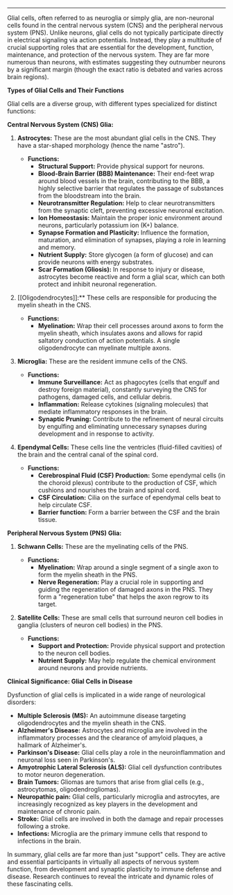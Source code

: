 
---

Glial cells, often referred to as neuroglia or simply glia, are non-neuronal cells found in the central nervous system (CNS) and the peripheral nervous system (PNS). Unlike neurons, glial cells do not typically participate directly in electrical signaling via action potentials. Instead, they play a multitude of crucial supporting roles that are essential for the development, function, maintenance, and protection of the nervous system. They are far more numerous than neurons, with estimates suggesting they outnumber neurons by a significant margin (though the exact ratio is debated and varies across brain regions).

**Types of Glial Cells and Their Functions**

Glial cells are a diverse group, with different types specialized for distinct functions:

**Central Nervous System (CNS) Glia:**

1.  **Astrocytes:** These are the most abundant glial cells in the CNS. They have a star-shaped morphology (hence the name "astro").
    *   **Functions:**
        *   **Structural Support:** Provide physical support for neurons.
        *   **Blood-Brain Barrier (BBB) Maintenance:** Their end-feet wrap around blood vessels in the brain, contributing to the BBB, a highly selective barrier that regulates the passage of substances from the bloodstream into the brain.
        *   **Neurotransmitter Regulation:** Help to clear neurotransmitters from the synaptic cleft, preventing excessive neuronal excitation.
        *   **Ion Homeostasis:** Maintain the proper ionic environment around neurons, particularly potassium ion (K+) balance.
        *   **Synapse Formation and Plasticity:** Influence the formation, maturation, and elimination of synapses, playing a role in learning and memory.
        *   **Nutrient Supply:** Store glycogen (a form of glucose) and can provide neurons with energy substrates.
        *   **Scar Formation (Gliosis):** In response to injury or disease, astrocytes become reactive and form a glial scar, which can both protect and inhibit neuronal regeneration.

2.  [[Oligodendrocytes]]:** These cells are responsible for producing the myelin sheath in the CNS.
    *   **Functions:**
        *   **Myelination:** Wrap their cell processes around axons to form the myelin sheath, which insulates axons and allows for rapid saltatory conduction of action potentials. A single oligodendrocyte can myelinate multiple axons.

3.  **Microglia:** These are the resident immune cells of the CNS.
    *   **Functions:**
        *   **Immune Surveillance:** Act as phagocytes (cells that engulf and destroy foreign material), constantly surveying the CNS for pathogens, damaged cells, and cellular debris.
        *   **Inflammation:** Release cytokines (signaling molecules) that mediate inflammatory responses in the brain.
        *   **Synaptic Pruning:** Contribute to the refinement of neural circuits by engulfing and eliminating unnecessary synapses during development and in response to activity.

4.  **Ependymal Cells:** These cells line the ventricles (fluid-filled cavities) of the brain and the central canal of the spinal cord.
    *   **Functions:**
        *   **Cerebrospinal Fluid (CSF) Production:** Some ependymal cells (in the choroid plexus) contribute to the production of CSF, which cushions and nourishes the brain and spinal cord.
        *   **CSF Circulation:** Cilia on the surface of ependymal cells beat to help circulate CSF.
        * **Barrier function:** Form a barrier between the CSF and the brain tissue.

**Peripheral Nervous System (PNS) Glia:**

1.  **Schwann Cells:** These are the myelinating cells of the PNS.
    *   **Functions:**
        *   **Myelination:** Wrap around a single segment of a single axon to form the myelin sheath in the PNS.
        *   **Nerve Regeneration:** Play a crucial role in supporting and guiding the regeneration of damaged axons in the PNS. They form a "regeneration tube" that helps the axon regrow to its target.

2.  **Satellite Cells:** These are small cells that surround neuron cell bodies in ganglia (clusters of neuron cell bodies) in the PNS.
    *   **Functions:**
        *   **Support and Protection:** Provide physical support and protection to the neuron cell bodies.
        *   **Nutrient Supply:** May help regulate the chemical environment around neurons and provide nutrients.

**Clinical Significance: Glial Cells in Disease**

Dysfunction of glial cells is implicated in a wide range of neurological disorders:

*   **Multiple Sclerosis (MS):** An autoimmune disease targeting oligodendrocytes and the myelin sheath in the CNS.
*   **Alzheimer's Disease:** Astrocytes and microglia are involved in the inflammatory processes and the clearance of amyloid plaques, a hallmark of Alzheimer's.
*   **Parkinson's Disease:** Glial cells play a role in the neuroinflammation and neuronal loss seen in Parkinson's.
*   **Amyotrophic Lateral Sclerosis (ALS):** Glial cell dysfunction contributes to motor neuron degeneration.
*   **Brain Tumors:** Gliomas are tumors that arise from glial cells (e.g., astrocytomas, oligodendrogliomas).
*  **Neuropathic pain:** Glial cells, particularly microglia and astrocytes, are increasingly recognized as key players in the development and maintenance of chronic pain.
* **Stroke:** Glial cells are involved in both the damage and repair processes following a stroke.
* **Infections:** Microglia are the primary immune cells that respond to infections in the brain.

In summary, glial cells are far more than just "support" cells. They are active and essential participants in virtually all aspects of nervous system function, from development and synaptic plasticity to immune defense and disease. Research continues to reveal the intricate and dynamic roles of these fascinating cells.
